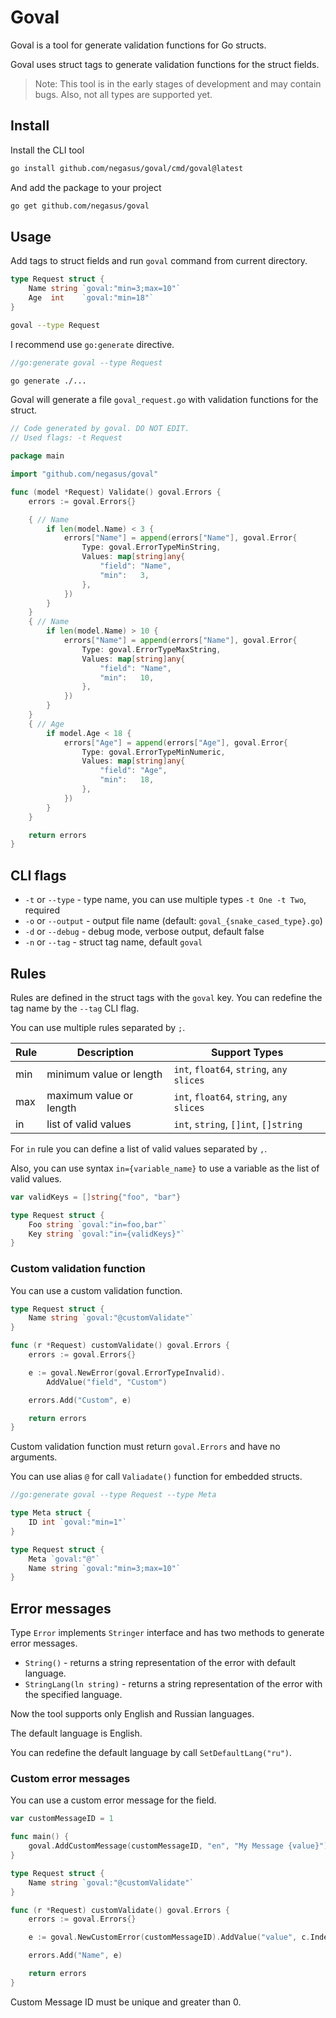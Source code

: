 # Goval

Goval is a tool for generate validation functions for Go structs.

Goval uses struct tags to generate validation functions for the struct fields.

> Note: This tool is in the early stages of development and may contain bugs.
> Also, not all types are supported yet.

## Install

Install the CLI tool

```bash
go install github.com/negasus/goval/cmd/goval@latest
```

And add the package to your project

```bash
go get github.com/negasus/goval
```

## Usage

Add tags to struct fields and run `goval` command from current directory.

```go
type Request struct {
    Name string `goval:"min=3;max=10"`
    Age  int    `goval:"min=18"`
}
```

```bash
goval --type Request
```

I recommend use `go:generate` directive.

```go
//go:generate goval --type Request
```

```bash
go generate ./...
```

Goval will generate a file `goval_request.go` with validation functions for the struct.

```go
// Code generated by goval. DO NOT EDIT.
// Used flags: -t Request

package main

import "github.com/negasus/goval"

func (model *Request) Validate() goval.Errors {
    errors := goval.Errors{}

    { // Name
        if len(model.Name) < 3 {
            errors["Name"] = append(errors["Name"], goval.Error{
                Type: goval.ErrorTypeMinString,
                Values: map[string]any{
                    "field": "Name",
                    "min":   3,
                },
            })
        }
    }
    { // Name
        if len(model.Name) > 10 {
            errors["Name"] = append(errors["Name"], goval.Error{
                Type: goval.ErrorTypeMaxString,
                Values: map[string]any{
                    "field": "Name",
                    "min":   10,
                },
            })
        }
    }
    { // Age
        if model.Age < 18 {
            errors["Age"] = append(errors["Age"], goval.Error{
                Type: goval.ErrorTypeMinNumeric,
                Values: map[string]any{
                    "field": "Age",
                    "min":   18,
                },
            })
        }
    }

    return errors
}
```

## CLI flags

- `-t` or `--type` - type name, you can use multiple types `-t One -t Two`, required
- `-o` or `--output` - output file name (default: `goval_{snake_cased_type}.go`)
- `-d` or `--debug` - debug mode, verbose output, default false
- `-n` or `--tag` - struct tag name, default `goval`

## Rules

Rules are defined in the struct tags with the `goval` key. You can redefine the tag name by the `--tag` CLI flag.


You can use multiple rules separated by `;`.

| Rule | Description             | Support Types                             |
|------|-------------------------|-------------------------------------------|
| min  | minimum value or length | `int`, `float64`, `string`, `any slices`  |
| max  | maximum value or length | `int`, `float64`, `string`, `any slices`  |
| in   | list of valid values    | `int`, `string`, `[]int`, `[]string`      |


For `in` rule you can define a list of valid values separated by `,`.

Also, you can use syntax `in={variable_name}` to use a variable as the list of valid values.

```go
var validKeys = []string{"foo", "bar"}

type Request struct {
	Foo string `goval:"in=foo,bar"`
	Key string `goval:"in={validKeys}"`
}
```

### Custom validation function

You can use a custom validation function.

```go
type Request struct {
    Name string `goval:"@customValidate"`
}

func (r *Request) customValidate() goval.Errors {
    errors := goval.Errors{}

    e := goval.NewError(goval.ErrorTypeInvalid).
        AddValue("field", "Custom")

    errors.Add("Custom", e)

    return errors
}
```

Custom validation function must return `goval.Errors` and have no arguments.

You can use alias `@` for call `Valiadate()` function for embedded structs.

```go
//go:generate goval --type Request --type Meta

type Meta struct {
	ID int `goval:"min=1"`
}

type Request struct {
	Meta `goval:"@"`
	Name string `goval:"min=3;max=10"`
}

```

## Error messages

Type `Error` implements `Stringer` interface and has two methods to generate error messages.

- `String()` - returns a string representation of the error with default language.
- `StringLang(ln string)` - returns a string representation of the error with the specified language.

Now the tool supports only English and Russian languages.

The default language is English.

You can redefine the default language by call `SetDefaultLang("ru")`.

### Custom error messages

You can use a custom error message for the field.

```go
var customMessageID = 1

func main() {
    goval.AddCustomMessage(customMessageID, "en", "My Message {value}")
}

type Request struct {
    Name string `goval:"@customValidate"`
}

func (r *Request) customValidate() goval.Errors {
    errors := goval.Errors{}

    e := goval.NewCustomError(customMessageID).AddValue("value", c.Index)

    errors.Add("Name", e)

    return errors
}
```

Custom Message ID must be unique and greater than 0.
